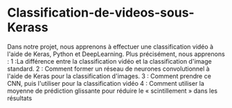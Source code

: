 # Classification-de-videos-sous-Kerass
Dans notre projet, nous apprenons à effectuer une classification vidéo à l'aide de Keras, Python et DeepLearning. Plus précisément, nous apprenons :
1 :La différence entre la classification vidéo et la classification d'image standard.
2 : Comment former un réseau de neurones convolutionnel à l'aide de Keras pour la classification d'images. 
3 : Comment prendre ce CNN, puis l'utiliser pour la classification vidéo 
4 : Comment utiliser la moyenne de prédiction glissante pour réduire le « scintillement » dans les résultats
